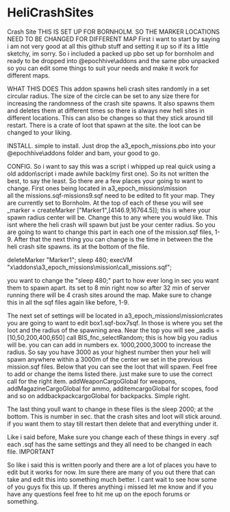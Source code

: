 # HeliCrashSites
Crash Site
THIS IS SET UP FOR BORNHOLM. SO THE MARKER LOCATIONS NEED TO BE CHANGED FOR DIFFERENT MAP
First i want to start by saying i am not very good at all this github stuff and setting it up so if its a little sketchy, im sorry.
So i included a packed up pbo set up for bornholm and ready to be dropped into @epochhive\addons and the same pbo unpacked so you can edit some things to suit your needs and make it work for different maps.

WHAT THIS DOES
This addon spawns heli crash sites randomly in a set circular radius. The size of the circle can be set to any size there for increasing the 
randomness of the crash site spawns. It also spawns them and deletes them at different times so there is always new heli sites
in different locations. This can also be changes so that they stick around till restart. There is a crate of loot that spawn at the site.
the loot can be changed to your liking.

INSTALL.
simple to install. Just drop the a3_epoch_missions.pbo into your @epochhive\addons folder and bam, your good to go.

CONFIG.
So i want to say this was a script i whipped up real quick using a old addon\script i made awhile back(my first one). So its not written 
the best, to say the least. So there are a few places your going to want to change. First ones being located in a3_epoch_missions\mission\
all the missions.sqf-missions9.sqf need to be edited to fit your map. They are currently set to Bornholm. At the top of each of these you
will see _marker = createMarker ["Marker1",[4146.9,16764.5]];  this is where your spawn radius center will be. Change this to any
where you would like. This isnt where the heli crash will spawn but just be your center radius. So you are going to want to change this
part in each one of the mission.sqf files, 1-9. After that the next thing you can change is the time in between the the heli crash site spawns. 
its at the bottom of the file.

deleteMarker "Marker1"; 
sleep 480;
execVM "x\addons\a3_epoch_missions\mission\call_missions.sqf";

you want to change the "sleep 480;" part to how ever long in sec you want them to spawn apart. its set to 8 min right now so after 32 min 
of server running there will be 4 crash sites around the map.
Make sure to change this in all the sqf files again like before, 1-9.

The next set of settings will be located in a3_epoch_missions\mission\crates you are going to want to edit box1.sqf-box7sqf. 
In those is where you set the loot and the radius of the spawning area. Near the top you will see _aadis = [10,50,200,400,650] call BIS_fnc_selectRandom;
this is how big you radius will be. you can can add in numbers ex. 1000,2000,3000 to increase the radius. So say you have 3000 
as your highest number then your heli will spawn anywhere within a 3000m of the center we set in the previous mission.sqf files.
Below that you can see the loot that will spawn. Feel free to add or change the items listed there. just make sure to use the
correct call for the right item. addWeaponCargoGlobal for weapons, addMagazineCargoGlobal for ammo, additemcargoGlobal for scopes, food and so on
addbackpackcargoGlobal for backpacks. Simple right.

The last thing youll want to change in these files is the sleep 2000; at the bottom. This is number in sec. that the crash sites
and loot will stick around. if you want them to stay till restart then delete that and everything under it.

Like i said before, Make sure you change each of these things in every .sqf each .sqf has the same settings and they all need
to be changed in each file. IMPORTANT

So like i said this is written poorly and there are a lot of places you have to edit but it works for now. Im sure there are many of 
you out there that can take and edit this into something much better. I cant wait to see how some of you guys fix this up. If theres anything
i missed let me know and if you have any questions feel free to hit me up on the epoch forums or something.




